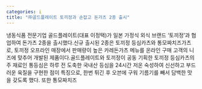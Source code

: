 ```yaml
---
categories: i
title: "㈜골드플레이트 토끼정과 손잡고 돈가츠 2종 출시"
---
```

냉동식품 전문기업 골드플레이트(대표 이정택)가 일본 가정식 외식 브랜드 ‘토끼정’과 협업하여 돈가츠 2종을 출시했다.신규 출시된 2종은 토끼정 등심카츠와 통모짜치즈가츠로, 토끼정 오프라인 매장에서 판매량이 높은 카레돈가츠 메뉴를 온라인 구매 고객의 니즈에 맞추어 개발된 제품이다.골드플레이트와 토끼정이 공동 기획한 토끼정 등심카츠의 주 재료인 통등심은 하루 전 도축한 국내산 등심을 24시간 저온 숙성하여 신선하고 부드러운 육질을 구현한 점이 특징으로, 한번 튀긴 후 오븐에 구워 기름기를 빼서 담백한 맛을 갖도록 했다. 또한 통모짜치즈